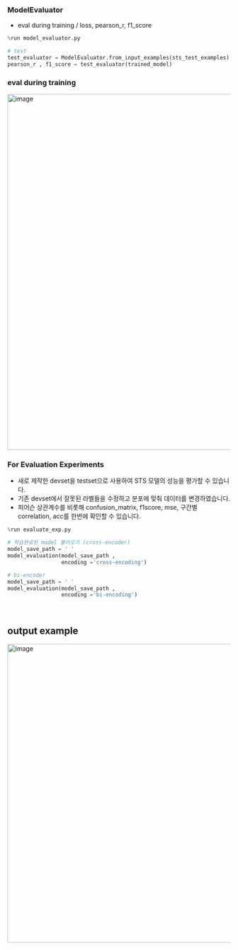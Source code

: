 ### ModelEvaluator
- eval during training / loss, pearson_r, f1_score 
```python
%run model_evaluator.py
```
```python
# test 
test_evaluator = ModelEvaluator.from_input_examples(sts_test_examples)
pearson_r , f1_score = test_evaluator(trained_model) 
```
### eval during training 
<img width="803" alt="image" src="https://user-images.githubusercontent.com/100064247/226134635-549be079-9dba-4d59-ba4c-3639b7aec78d.png">







### For Evaluation Experiments
 
- 새로 제작한 devset을 testset으로 사용하여 STS 모델의 성능을 평가할 수 있습니다. 
- 기존 devset에서 잘못된 라벨들을 수정하고 분포에 맞춰 데이터를 변경하였습니다.
- 피어슨 상관계수를 비롯해 confusion_matrix, f1score, mse, 구간별 correlation, acc를 한번에 확인할 수 있습니다.

```python
%run evaluate_exp.py
```
```python
# 학습완료된 model 불러오기 (cross-encoder)
model_save_path = ' '
model_evaluation(model_save_path ,
                 encoding ='cross-encoding')

# bi-encoder
model_save_path = ' '
model_evaluation(model_save_path ,
                 encoding ='bi-encoding')
```
<br/>

## output example
<img width="674" alt="image" src="https://user-images.githubusercontent.com/100064247/209533964-e17a150f-556a-461c-ab3d-e6191b66240c.png">
